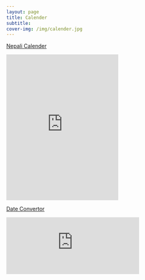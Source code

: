 ```yaml
---
layout: page
title: Calender
subtitle: 
cover-img: /img/calender.jpg
---
```


 <ins>Nepali Calender</ins>    
      
<iframe src="https://www.hamropatro.com/widgets/calender-medium.php" frameborder="0" scrolling="no" marginwidth="0" marginheight="0" style="border:none; overflow:hidden; width:295px; height:385px;" allowtransparency="true"></iframe>

 <ins>Date Convertor</ins>    
   
 <iframe src="https://www.hamropatro.com/widgets/dateconverter.php" frameborder="0" scrolling="no" marginwidth="0" marginheight="0" style="border:none; overflow:hidden; width:350px; height:150px;" allowtransparency="true"></iframe>